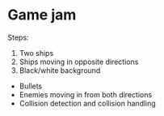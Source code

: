 # Game jam

Steps:

1. Two ships
2. Ships moving in opposite directions
3. Black/white background

* Bullets
* Enemies moving in from both directions
* Collision detection and collision handling
